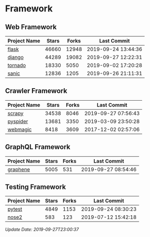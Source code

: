 # Framework

## Web Framework

| Project Name | Stars | Forks | Last Commit |
| ------------ | ----- | ----- | ----------- |
| [flask](https://github.com/pallets/flask) | 46660 | 12948 | 2019-09-24 13:44:36 |
| [django](https://github.com/django/django) | 44289 | 19082 | 2019-09-27 12:22:31 |
| [tornado](https://github.com/tornadoweb/tornado) | 18330 | 5050 | 2019-09-02 17:20:28 |
| [sanic](https://github.com/huge-success/sanic) | 12836 | 1205 | 2019-09-26 21:11:31 |

## Crawler Framework

| Project Name | Stars | Forks | Last Commit |
| ------------ | ----- | ----- | ----------- |
| [scrapy](https://github.com/scrapy/scrapy) | 34538 | 8046 | 2019-09-27 07:56:43 |
| [pyspider](https://github.com/binux/pyspider) | 13681 | 3350 | 2019-03-09 23:50:28 |
| [webmagic](https://github.com/code4craft/webmagic) | 8418 | 3609 | 2017-12-02 02:57:06 |

## GraphQL Framework

| Project Name | Stars | Forks | Last Commit |
| ------------ | ----- | ----- | ----------- |
| [graphene](https://github.com/graphql-python/graphene) | 5005 | 531 | 2019-09-27 08:54:46 |

## Testing Framework

| Project Name | Stars | Forks | Last Commit |
| ------------ | ----- | ----- | ----------- |
| [pytest](https://github.com/pytest-dev/pytest) | 4849 | 1153 | 2019-09-24 08:30:23 |
| [nose2](https://github.com/nose-devs/nose2) | 583 | 123 | 2019-07-12 15:42:18 |

*Update Date: 2019-09-27T23:00:37*